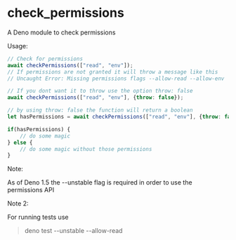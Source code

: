 # check_permissions
A Deno module to check permissions

Usage:

```typescript
// Check for permissions
await checkPermissions(["read", "env"]);
// If permissions are not granted it will throw a message like this
// Uncaught Error: Missing permissions flags --allow-read --allow-env

// If you dont want it to throw use the option throw: false
await checkPermissions(["read", "env"], {throw: false});

// by using throw: false the function will return a boolean
let hasPermissions = await checkPermissions(["read", "env"], {throw: false});

if(hasPermissions) {
    // do some magic
} else {
    // do some magic without those permissions
}
```


Note:

As of Deno 1.5 the --unstable flag is required in order to use the permissions API

Note 2:

For running tests use

> deno test --unstable --allow-read